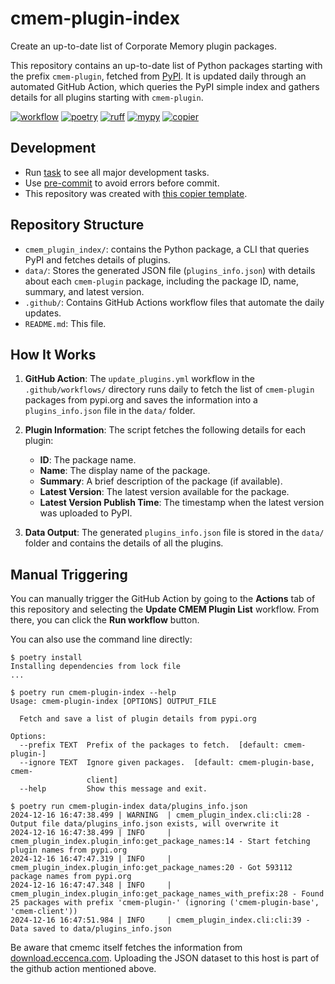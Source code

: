 # cmem-plugin-index

Create an up-to-date list of Corporate Memory plugin packages.

This repository contains an up-to-date list of Python packages starting with the prefix `cmem-plugin`, fetched from [PyPI](https://pypi.org).
It is updated daily through an automated GitHub Action, which queries the PyPI simple index and gathers details for all plugins starting with `cmem-plugin`.

[![workflow](https://github.com/eccenca/cmem-plugin-index/actions/workflows/check.yml/badge.svg)](https://github.com/eccenca/cmem-plugin-index/actions)
[![poetry][poetry-shield]][poetry-link] [![ruff][ruff-shield]][ruff-link] [![mypy][mypy-shield]][mypy-link] [![copier][copier-shield]][copier]

## Development

- Run [task](https://taskfile.dev/) to see all major development tasks.
- Use [pre-commit](https://pre-commit.com/) to avoid errors before commit.
- This repository was created with [this copier template](https://github.com/eccenca/cmem-plugin-template).

## Repository Structure

- `cmem_plugin_index/`: contains the Python package, a CLI that queries PyPI and fetches details of plugins.
- `data/`: Stores the generated JSON file (`plugins_info.json`) with details about each `cmem-plugin` package, including the package ID, name, summary, and latest version.
- `.github/`: Contains GitHub Actions workflow files that automate the daily updates.
- `README.md`: This file.

## How It Works

1. **GitHub Action**: The `update_plugins.yml` workflow in the `.github/workflows/` directory runs daily to fetch the list of `cmem-plugin` packages from pypi.org and saves the information into a `plugins_info.json` file in the `data/` folder.

2. **Plugin Information**: The script fetches the following details for each plugin:
   - **ID**: The package name.
   - **Name**: The display name of the package.
   - **Summary**: A brief description of the package (if available).
   - **Latest Version**: The latest version available for the package.
   - **Latest Version Publish Time**: The timestamp when the latest version was uploaded to PyPI.

3. **Data Output**: The generated `plugins_info.json` file is stored in the `data/` folder and contains the details of all the plugins.

## Manual Triggering

You can manually trigger the GitHub Action by going to the **Actions** tab of this repository and selecting the **Update CMEM Plugin List** workflow. From there, you can click the **Run workflow** button.

You can also use the command line directly:

```
$ poetry install
Installing dependencies from lock file
...

$ poetry run cmem-plugin-index --help
Usage: cmem-plugin-index [OPTIONS] OUTPUT_FILE

  Fetch and save a list of plugin details from pypi.org

Options:
  --prefix TEXT  Prefix of the packages to fetch.  [default: cmem-plugin-]
  --ignore TEXT  Ignore given packages.  [default: cmem-plugin-base, cmem-
                 client]
  --help         Show this message and exit.

$ poetry run cmem-plugin-index data/plugins_info.json
2024-12-16 16:47:38.499 | WARNING  | cmem_plugin_index.cli:cli:28 - Output file data/plugins_info.json exists, will overwrite it
2024-12-16 16:47:38.499 | INFO     | cmem_plugin_index.plugin_info:get_package_names:14 - Start fetching plugin names from pypi.org
2024-12-16 16:47:47.319 | INFO     | cmem_plugin_index.plugin_info:get_package_names:20 - Got 593112 package names from pypi.org
2024-12-16 16:47:47.348 | INFO     | cmem_plugin_index.plugin_info:get_package_names_with_prefix:28 - Found 25 packages with prefix 'cmem-plugin-' (ignoring ('cmem-plugin-base', 'cmem-client'))
2024-12-16 16:47:51.984 | INFO     | cmem_plugin_index.cli:cli:39 - Data saved to data/plugins_info.json
```

Be aware that cmemc itself fetches the information from [download.eccenca.com](https://download.eccenca.com/cmem-plugin-index/cmem-plugin-index.json).
Uploading the JSON dataset to this host is part of the github action mentioned above.

[poetry-link]: https://python-poetry.org/
[poetry-shield]: https://img.shields.io/endpoint?url=https://python-poetry.org/badge/v0.json
[ruff-link]: https://docs.astral.sh/ruff/
[ruff-shield]: https://img.shields.io/endpoint?url=https://raw.githubusercontent.com/astral-sh/ruff/main/assets/badge/v2.json&label=Code%20Style
[mypy-link]: https://mypy-lang.org/
[mypy-shield]: https://www.mypy-lang.org/static/mypy_badge.svg
[copier]: https://copier.readthedocs.io/
[copier-shield]: https://img.shields.io/endpoint?url=https://raw.githubusercontent.com/copier-org/copier/master/img/badge/badge-grayscale-inverted-border-purple.json
